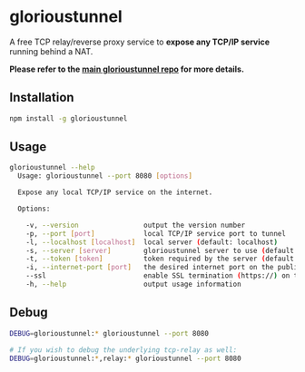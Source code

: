 # glorioustunnel

A free TCP relay/reverse proxy service to **expose any TCP/IP service** running behind a NAT.

**Please refer to the [main glorioustunnel repo](https://github.com/torisetxd/glorioustunnel#readme) for more details.**

## Installation
```bash
npm install -g glorioustunnel
```

## Usage
```bash
glorioustunnel --help                                                                           
  Usage: glorioustunnel --port 8080 [options]

  Expose any local TCP/IP service on the internet.

  Options:

    -v, --version                output the version number
    -p, --port [port]            local TCP/IP service port to tunnel
    -l, --localhost [localhost]  local server (default: localhost)
    -s, --server [server]        glorioustunnel server to use (default: http://tunnel.glorious.host)
    -t, --token [token]          token required by the server (default: freeTunnel)
    -i, --internet-port [port]   the desired internet port on the public server
    --ssl                        enable SSL termination (https://) on the public server    
    -h, --help                   output usage information
```

## Debug
```bash
DEBUG=glorioustunnel:* glorioustunnel --port 8080

# If you wish to debug the underlying tcp-relay as well:
DEBUG=glorioustunnel:*,relay:* glorioustunnel --port 8080
```
